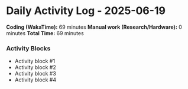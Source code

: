 # Daily Activity Log - 2025-06-19

**Coding (WakaTime):** 69 minutes
**Manual work (Research/Hardware):** 0 minutes
**Total Time:** 69 minutes

### Activity Blocks
- Activity block #1
- Activity block #2
- Activity block #3
- Activity block #4
